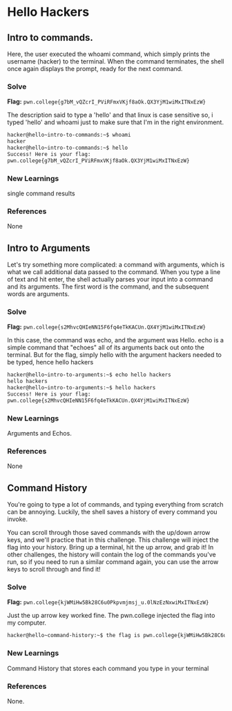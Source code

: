 # Hello Hackers

## Intro to commands.
Here, the user executed the whoami command, which simply prints the username (hacker) to the terminal. When the command terminates, the shell once again displays the prompt, ready for the next command.

### Solve
**Flag:** `pwn.college{g7bM_vQZcrI_PViRFmxVKjf8aOk.QX3YjM1wiMxITNxEzW}`

 The description said to type a 'hello' and that linux is case sensitive so, i typed 'hello' and whoami just to make sure that I'm in the right environment.

```bash
hacker@hello~intro-to-commands:~$ whoami
hacker
hacker@hello~intro-to-commands:~$ hello
Success! Here is your flag:
pwn.college{g7bM_vQZcrI_PViRFmxVKjf8aOk.QX3YjM1wiMxITNxEzW}
```

### New Learnings
single command results

### References 
None


## Intro to Arguments
Let's try something more complicated: a command with arguments, which is what we call additional data passed to the command. When you type a line of text and hit enter, the shell actually parses your input into a command and its arguments. The first word is the command, and the subsequent words are arguments.

### Solve
**Flag:** `pwn.college{s2MhvcQHIeNN15F6fq4eTkKACUn.QX4YjM1wiMxITNxEzW}`

In this case, the command was echo, and the argument was Hello. echo is a simple command that "echoes" all of its arguments back out onto the terminal. But for the flag, simply hello with the argument hackers needed to be typed, hence hello hackers

```bash
hacker@hello~intro-to-arguments:~$ echo hello hackers 
hello hackers
hacker@hello~intro-to-arguments:~$ hello hackers 
Success! Here is your flag:
pwn.college{s2MhvcQHIeNN15F6fq4eTkKACUn.QX4YjM1wiMxITNxEzW}
```

### New Learnings
Arguments and Echos.

### References 
None

## Command History
You're going to type a lot of commands, and typing everything from scratch can be annoying. Luckily, the shell saves a history of every command you invoke.

You can scroll through those saved commands with the up/down arrow keys, and we'll practice that in this challenge. This challenge will inject the flag into your history. Bring up a terminal, hit the up arrow, and grab it! In other challenges, the history will contain the log of the commands you've run, so if you need to run a similar command again, you can use the arrow keys to scroll through and find it!

### Solve
**Flag:** `pwn.college{kjWMiHw5Bk28C6u0Pkpvmjmsj_u.0lNzEzNxwiMxITNxEzW}`

Just the up arrow key worked fine. The pwn.college injected the flag into my computer.

```bash
hacker@hello~command-history:~$ the flag is pwn.college{kjWMiHw5Bk28C6u0Pkpvmjmsj_u.0lNzEzNxwiMxITNxEzW}
```

### New Learnings
Command History that stores each command you type in your terminal

### References 
None.
